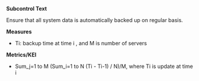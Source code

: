 **Subcontrol Text**

Ensure that all system data is automatically backed up on regular basis.

**Measures**

* Ti: backup time at time i , and M is number of servers


**Metrics/KEI**

* Sum_j=1 to M (Sum_i=1 to N (Ti - Ti-1) / N)/M, where Ti is update at time i
